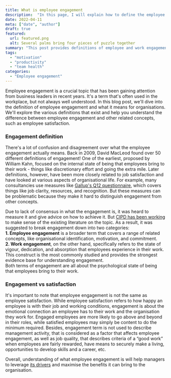 ```yaml
---
title: What is employee engagement
description:  "In this page, I will explain how to define the employee engagement"
date: 2022-04-11
meta: ["date", "author"]
draft: true
featured:
  url: featured.png
  alt: Several palms bring four pieces of puzzle together
summary: "This post provides definitions of employee and work engagement. It also explains the difference between engagement and satisfaction, as well as distinguishes it from other related concepts"
tags:
  - "motivation"
  - "productivity"
  - "team health"
categories:
  - "Employee engagement"
---
```

Employee engagement is a crucial topic that has been gaining attention from business leaders in recent years. It's a term that's often used in the workplace, but not always well understood. In this blog post, we'll dive into the definition of employee engagement and what it means for organisations. We'll explore the various definitions that exist and help you understand the difference between employee engagement and other related concepts, such as employee satisfaction.

### Engagement definition

There's a lot of confusion and disagreement over what the employee engagement actually means. Back in 2009, David MacLeod found over 50 different definitions of engagement! One of the earliest, proposed by William Kahn, focused on the internal state of being that employees bring to their work - things like discretionary effort and going the extra mile. Later definitions, however, have been more closely related to job satisfaction and have looked at various aspects of organisational life. For example, many consultancies use measures like [Gallup's Q12 questionnaire](https://www.gallup.com/workplace/356063/gallup-q12-employee-engagement-survey.aspx), which covers things like job clarity, resources, and recognition. But these measures can be problematic because they make it hard to distinguish engagement from other concepts. 

Due to lack of consensus in what the engagement is, it was heard to measure it and give advice on how to achieve it. But [CIPD has been working](https://www.cipd.co.uk/knowledge/fundamentals/relations/engagement/evidence-engagement) to make sense of the existing literature on the topic. As a result, it was suggested to break engagement down into two categories:  
**1. Employee engagement** is a broader term that covers a range of related concepts, like organisational identification, motivation, and commitment.  
**2. Work engagement**, on the other hand, specifically refers to the state of vigour, dedication, and absorption that employees experience in their work. This construct is the most commonly studied and provides the strongest evidence base for understanding engagement.  
Both terms of engagement are all about the psychological state of being that employees bring to their work. 

### Engagement vs satisfaction

It's important to note that employee engagement is not the same as employee satisfaction. While employee satisfaction refers to how happy an employee is with their job and working conditions, engagement is about the emotional connection an employee has to their work and the organisation they work for. Engaged employees are more likely to go above and beyond in their roles, while satisfied employees may simply be content to do the minimum required. Besides, engagement term is not used to describe management activity, that is considered as a factor that affects employee engagement, as well as job quality, that describes criteria of a “good work” when employees are fairly rewarded, have means to securely make a living, opportunities to develop skills and a career, etc.

Overall, understanding of what employee engagement is will help managers to leverage [its drivers](https://gracefulhr.com/post/engagement-drivers/) and  maximise the benefits it can bring to the organisation.
